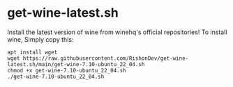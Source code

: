 # get-wine-latest.sh
Install the latest version of wine from winehq's official repositories!
To install wine, Simply copy this:
```
apt install wget
wget https://raw.githubusercontent.com/RishonDev/get-wine-latest.sh/main/get-wine-7.10-ubuntu_22_04.sh
chmod +x get-wine-7.10-ubuntu_22_04.sh
./get-wine-7.10-ubuntu_22_04.sh
```
